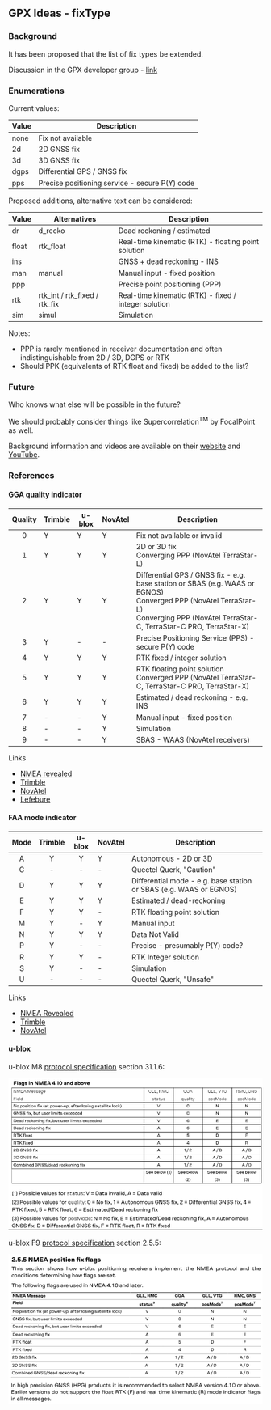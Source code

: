 ## GPX Ideas - fixType

### Background

It has been proposed that the list of fix types be extended.

Discussion in the GPX developer group - [link](https://groups.io/g/gpx/topic/fixtype_and_enumerations_in/101760074)



### Enumerations

Current values:

| Value | Description                                    |
| ----- | ---------------------------------------------- |
| none  | Fix not available                              |
| 2d    | 2D GNSS fix                                    |
| 3d    | 3D GNSS fix                                    |
| dgps  | Differential GPS / GNSS fix                    |
| pps   | Precise positioning service - secure P(Y) code |

Proposed additions, alternative text can be considered:

| Value | Alternatives                  | Description                                          |
| ----- | ----------------------------- | ---------------------------------------------------- |
| dr    | d_recko                       | Dead reckoning / estimated                           |
| float | rtk_float                     | Real-time kinematic (RTK) - floating point solution  |
| ins   |                               | GNSS + dead reckoning - INS                          |
| man   | manual                        | Manual input - fixed position                        |
| ppp   |                               | Precise point positioning (PPP)                      |
| rtk   | rtk_int / rtk_fixed / rtk_fix | Real-time kinematic (RTK) - fixed / integer solution |
| sim   | simul                         | Simulation                                           |

Notes:

- PPP is rarely mentioned in receiver documentation and often indistinguishable from 2D / 3D, DGPS or RTK
- Should PPK (equivalents of RTK float and fixed) be added to the list?



### Future

Who knows what else will be possible in the future?

We should probably consider things like Supercorrelation<sup>TM</sup> by FocalPoint as well.

Background information and videos are available on their [website](https://focalpointpositioning.com/technologies/supercorrelation) and [YouTube](https://www.youtube.com/watch?v=WDATFeVTUHs).



### References

#### GGA quality indicator

| Quality | Trimble | u-blox | NovAtel | Description                                                  |
| :-----: | ------- | ------ | ------- | ------------------------------------------------------------ |
|    0    | Y       | Y      | Y       | Fix not available or invalid                                 |
|    1    | Y       | Y      | Y       | 2D or 3D fix<br />Converging PPP (NovAtel TerraStar-L)       |
|    2    | Y       | Y      | Y       | Differential GPS / GNSS fix - e.g. base station or SBAS (e.g. WAAS or EGNOS)<br />Converged PPP (NovAtel TerraStar-L)<br />Converging PPP (NovAtel TerraStar-C, TerraStar-C PRO, TerraStar-X) |
|    3    | Y       | -      | -       | Precise Positioning Service (PPS) - secure P(Y) code         |
|    4    | Y       | Y      | Y       | RTK fixed / integer solution                                 |
|    5    | Y       | Y      | Y       | RTK floating point solution<br />Converged PPP (NovAtel TerraStar-C, TerraStar-C PRO, TerraStar-X) |
|    6    | Y       | Y      | Y       | Estimated / dead reckoning - e.g. INS                        |
|    7    | -       | -      | Y       | Manual input - fixed position                                |
|    8    | -       | -      | Y       | Simulation                                                   |
|    9    | -       | -      | Y       | SBAS - WAAS (NovAtel receivers)                              |

Links

- [NMEA revealed](https://gpsd.gitlab.io/gpsd/NMEA.html#_gga_global_positioning_system_fix_data)
- [Trimble](https://receiverhelp.trimble.com/alloy-gnss/en-us/NMEA-0183messages_GGA.html)
- [NovAtel](https://docs.novatel.com/OEM7/Content/Logs/GPGGA.htm)
- [Lefebure](http://lefebure.com/articles/nmea-gga/)



#### FAA mode indicator

| Mode | Trimble | u-blox | NovAtel | Description                                                  |
| :--: | :-----: | :----: | ------- | ------------------------------------------------------------ |
|  A   |    Y    |   Y    | Y       | Autonomous - 2D or 3D                                        |
|  C   |    -    |   -    | -       | Quectel Querk, "Caution"                                     |
|  D   |    Y    |   Y    | Y       | Differential mode - e.g. base station or SBAS (e.g. WAAS or EGNOS) |
|  E   |    Y    |   Y    | Y       | Estimated / dead-reckoning                                   |
|  F   |    Y    |   Y    | -       | RTK floating point solution                                  |
|  M   |    Y    |   -    | Y       | Manual input                                                 |
|  N   |    Y    |   Y    | Y       | Data Not Valid                                               |
|  P   |    Y    |   -    | -       | Precise - presumably P(Y) code?                              |
|  R   |    Y    |   Y    | -       | RTK Integer solution                                         |
|  S   |    Y    |   -    | -       | Simulation                                                   |
|  U   |    -    |   -    | -       | Quectel Querk, "Unsafe"                                      |

Links

- [NMEA Revealed](https://gpsd.gitlab.io/gpsd/NMEA.html#_sentence_mixes_and_nmea_variations)
- [Trimble](https://receiverhelp.trimble.com/alloy-gnss/en-us/NMEA-0183messages_GNS.html)
- [NovAtel](https://docs.novatel.com/OEM7/Content/Logs/GPVTG.htm)



#### u-blox

u-blox M8 [protocol specification](https://content.u-blox.com/sites/default/files/products/documents/u-blox8-M8_ReceiverDescrProtSpec_UBX-13003221.pdf) section 31.1.6:

![img](img/nmea-ubx-m8.png)



u-blox F9 [protocol specification](https://content.u-blox.com/sites/default/files/documents/u-blox-F9-HPG-1.32_InterfaceDescription_UBX-22008968.pdf) section 2.5.5:

![img](img/nmea-ubx-f9.png)



